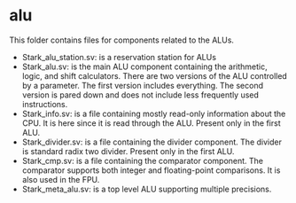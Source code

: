 # alu
This folder contains files for components related to the ALUs.
* Stark_alu_station.sv: is a reservation station for ALUs
* Stark_alu.sv: is the main ALU component containing the arithmetic, logic, and shift calculators. There are two versions of the ALU controlled by a parameter. The first version includes everything. The second version is pared down and does not include less frequently used instructions.
* Stark_info.sv: is a file containing mostly read-only information about the CPU. It is here since it is read through the ALU. Present only in the first ALU.
* Stark_divider.sv: is a file containing the divider component. The divider is standard radix two divider. Present only in the first ALU.
* Stark_cmp.sv: is a file containing the comparator component. The comparator supports both integer and floating-point comparisons. It is also used in the FPU.
* Stark_meta_alu.sv: is a top level ALU supporting multiple precisions.
